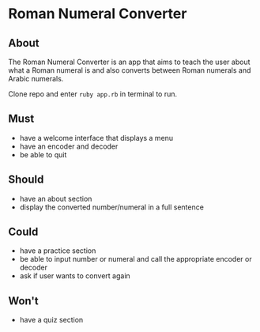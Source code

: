 # Roman Numeral Converter

## About
The Roman Numeral Converter is an app that aims to teach the user about what a Roman numeral is and also converts between Roman numerals and Arabic numerals.

Clone repo and enter `ruby app.rb` in terminal to run.

## Must
- have a welcome interface that displays a menu
- have an encoder and decoder
- be able to quit

## Should
- have an about section
- display the converted number/numeral in a full sentence

## Could
- have a practice section
- be able to input number or numeral and call the appropriate encoder or decoder
- ask if user wants to convert again

## Won't 
- have a quiz section
